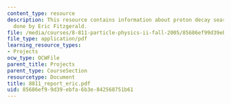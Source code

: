 ```yaml
---
content_type: resource
description: This resource contains information about proton decay search, paper work
  done by Eric Fitzgerald.
file: /media/courses/8-811-particle-physics-ii-fall-2005/85686ef99d39ebfa6b3e842568751b61_8811_report_eric.pdf
file_type: application/pdf
learning_resource_types:
- Projects
ocw_type: OCWFile
parent_title: Projects
parent_type: CourseSection
resourcetype: Document
title: 8811_report_eric.pdf
uid: 85686ef9-9d39-ebfa-6b3e-842568751b61
---
```

